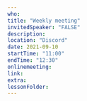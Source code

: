 ```yaml
---
who: 
title: "Weekly meeting"
invitedSpeaker: "FALSE"
description: 
location: "Discord"
date: 2021-09-10
startTime: "11:00"
endTime: "12:30"
onlinemeeting: 
link: 
extra: 
lessonFolder: 
---
```


